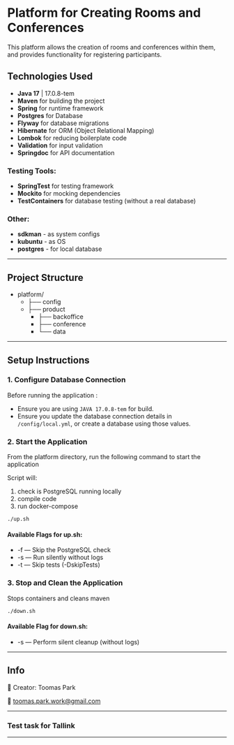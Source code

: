 # Platform for Creating Rooms and Conferences

This platform allows the creation of rooms and conferences within them, and provides functionality for registering participants.

## Technologies Used

- **Java 17** | 17.0.8-tem
- **Maven** for building the project
- **Spring** for runtime framework
- **Postgres** for Database
- **Flyway** for database migrations
- **Hibernate** for ORM (Object Relational Mapping)
- **Lombok** for reducing boilerplate code
- **Validation** for input validation
- **Springdoc** for API documentation

### Testing Tools:
- **SpringTest** for testing framework
- **Mockito** for mocking dependencies
- **TestContainers** for database testing (without a real database)

### Other:

- **sdkman** - as system configs
- **kubuntu** - as OS
- **postgres** - for local database
---

## Project Structure

- platform/
  - ├── config 
  - ├── product 
    - ├── backoffice 
    - ├── conference 
    - └── data

---

## Setup Instructions

### 1. Configure Database Connection

Before running the application :
- Ensure you are using ```JAVA 17.0.8-tem``` for build.
- Ensure you update the database connection details in ```/config/local.yml```, or create a database using those values.

### 2. Start the Application

From the platform directory, run the following command to start the application

Script will: 
1. check is PostgreSQL running locally
2. compile code
3. run docker-compose

```
./up.sh
```

#### Available Flags for up.sh:

- -f — Skip the PostgreSQL check
- -s — Run silently without logs
- -t — Skip tests (-DskipTests)


### 3. Stop and Clean the Application

Stops containers and cleans maven

```
./down.sh
```

#### Available Flag for down.sh:

- -s — Perform silent cleanup (without logs)

---

## Info


👤 Creator:
Toomas Park

📧 toomas.park.work@gmail.com

---
### Test task for Tallink

---